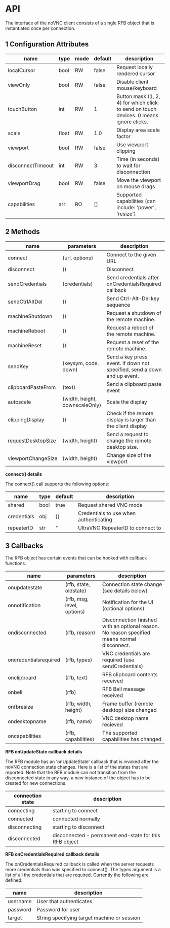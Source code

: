 # API

The interface of the noVNC client consists of a single RFB object that
is instantiated once per connection.


## 1 Configuration Attributes

| name              | type  | mode | default    | description
| ----------------- | ----- | ---- | ---------- | ------------
| localCursor       | bool  | RW   | false      | Request locally rendered cursor
| viewOnly          | bool  | RW   | false      | Disable client mouse/keyboard
| touchButton       | int   | RW   | 1          | Button mask (1, 2, 4) for which click to send on touch devices. 0 means ignore clicks.
| scale             | float | RW   | 1.0        | Display area scale factor
| viewport          | bool  | RW   | false      | Use viewport clipping
| disconnectTimeout | int   | RW   | 3          | Time (in seconds) to wait for disconnection
| viewportDrag      | bool  | RW   | false      | Move the viewport on mouse drags
| capabilities      | arr   | RO   | []         | Supported capabilities (can include: 'power', 'resize')


## 2 Methods

| name               | parameters                      | description
| ------------------ | ------------------------------- | ------------
| connect            | (url, options)                  | Connect to the given URL
| disconnect         | ()                              | Disconnect
| sendCredentials    | (credentials)                   | Send credentials after onCredentialsRequired callback
| sendCtrlAltDel     | ()                              | Send Ctrl-Alt-Del key sequence
| machineShutdown    | ()                              | Request a shutdown of the remote machine.
| machineReboot      | ()                              | Request a reboot of the remote machine.
| machineReset       | ()                              | Request a reset of the remote machine.
| sendKey            | (keysym, code, down)            | Send a key press event. If down not specified, send a down and up event.
| clipboardPasteFrom | (text)                          | Send a clipboard paste event
| autoscale          | (width, height, downscaleOnly)  | Scale the display
| clippingDisplay    | ()                              | Check if the remote display is larger than the client display
| requestDesktopSize | (width, height)                 | Send a request to change the remote desktop size.
| viewportChangeSize | (width, height)                 | Change size of the viewport

__connect() details__

The connect() call supports the following options:

| name              | type  | default    | description
| ----------------- | ----- | ---------- | ------------
| shared            | bool  | true       | Request shared VNC mode
| credentials       | obj   | {}         | Credentials to use when authenticating
| repeaterID        | str   | ''         | UltraVNC RepeaterID to connect to


## 3 Callbacks

The RFB object has certain events that can be hooked with callback
functions.

| name                  | parameters                 | description
| --------------------- | -------------------------- | ------------
| onupdatestate         | (rfb, state, oldstate)     | Connection state change (see details below)
| onnotification        | (rfb, msg, level, options) | Notification for the UI (optional options)
| ondisconnected        | (rfb, reason)              | Disconnection finished with an optional reason. No reason specified means normal disconnect.
| oncredentialsrequired | (rfb, types)               | VNC credentials are required (use sendCredentials)
| onclipboard           | (rfb, text)                | RFB clipboard contents received
| onbell                | (rfb)                      | RFB Bell message received
| onfbresize            | (rfb, width, height)       | Frame buffer (remote desktop) size changed
| ondesktopname         | (rfb, name)                | VNC desktop name recieved
| oncapabilities        | (rfb, capabilities)        | The supported capabilities has changed


__RFB onUpdateState callback details__

The RFB module has an 'onUpdateState' callback that is invoked after
the noVNC connection state changes. Here is a list of the states that
are reported. Note that the RFB module can not transition from the
disconnected state in any way, a new instance of the object has to be
created for new connections.

| connection state | description
| ---------------- | ------------
| connecting       | starting to connect
| connected        | connected normally
| disconnecting    | starting to disconnect
| disconnected     | disconnected - permanent end-state for this RFB object

__RFB onCredentialsRequired callback details__

The onCredentialsRequired callback is called when the server requests more
credentials than was specified to connect(). The types argument is a list
of all the credentials that are required. Currently the following are
defined:

| name     | description
| -------- | ------------
| username | User that authenticates
| password | Password for user
| target   | String specifying target machine or session
